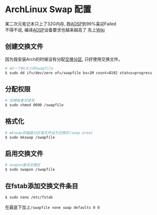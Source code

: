 # ArchLinux Swap 配置
某二次元笔记本只上了32G内存, 跑[AOSP](https://source.android.com/)到99%喜迎Failed  
不得不说, 编译[AOSP](https://source.android.com/)设备要求也越来越高了
先上[Wiki](https://wiki.archlinux.org/title/Swap)  
## 创建交换文件
因为我安装Arch的时候没有分配[交换分区](https://wiki.archlinux.org/title/Swap#Swap_partition), 只好使用交换文件。
```bash
# dd一个8G大小的swapfile
$ sudo dd if=/dev/zero of=/swapfile bs=1M count=8192 status=progress
```
## 分配权限
```bash
# 仅拥有者可读写
$ sudo chmod 0600 /swapfile
```
## 格式化
```bash
# mkswap将磁盘分区或文件设为交换区(swap area)
$ sudo mkswap /swapfile
```
## 启用交换文件
```bash
# swapon激活交换区
$ sudo swapon /swapfile
```
## 在fstab添加交换文件条目
```bash
$ sudo nano /etc/fstab
```
在最底下加上```/swapfile none swap defaults 0 0```  
